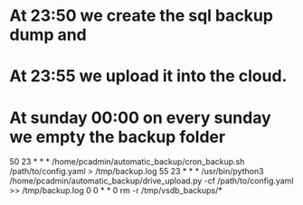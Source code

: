 # At 23:50 we create the sql backup dump and 
# At 23:55 we upload it into the cloud.
# At sunday 00:00 on every sunday we empty the backup folder
50 23 * * * /home/pcadmin/automatic_backup/cron_backup.sh /path/to/config.yaml > /tmp/backup.log
55 23 * * * /usr/bin/python3 /home/pcadmin/automatic_backup/drive_upload.py -cf /path/to/config.yaml >> /tmp/backup.log
0 0 * * 0 rm -r /tmp/vsdb_backups/*